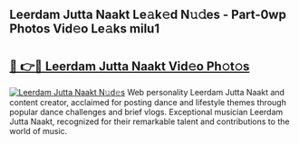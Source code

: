 ## Leerdam Jutta Naakt Le𝚊k𝚎d N𝚞𝚍es - Part-0wp Photos Vid𝚎o Le𝚊ks milu1

# <h2><a href="http://fb5z9zf.evod.top/?m=Leerdam+Jutta+Naakt">🔗 👉🔴 Leerdam Jutta Naakt Vid𝚎o Ph𝚘t𝚘s</a></h2>

[![Leerdam Jutta Naakt N𝚞d𝚎s](https://i.imgur.com/8V9OHl7.gif)](http://fb5z9zf.evod.top/?m=Leerdam+Jutta+Naakt)
Web personality Leerdam Jutta Naakt and content creator, acclaimed for posting dance and lifestyle themes through popular dance challenges and brief vlogs. Exceptional musician Leerdam Jutta Naakt, recognized for their remarkable talent and contributions to the world of music. 
